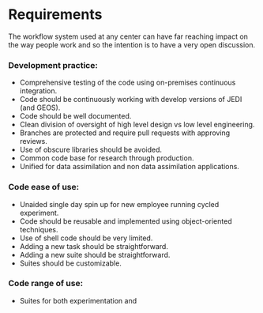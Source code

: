 # Requirements

The workflow system used at any center can have far reaching impact on the way people work and so the intention is to have a very open discussion.



### Development practice:
- Comprehensive testing of the code using on-premises continuous integration.
- Code should be continuously working with develop versions of JEDI (and GEOS).
- Code should be well documented.
- Clean division of oversight of high level design vs low level engineering.
- Branches are protected and require pull requests with approving reviews.
- Use of obscure libraries should be avoided.
- Common code base for research through production.
- Unified for data assimilation and non data assimilation applications.

### Code ease of use:
- Unaided single day spin up for new employee running cycled experiment.
- Code should be reusable and implemented using object-oriented techniques.
- Use of shell code should be very limited.
- Adding a new task should be straightforward.
- Adding a new suite should be straightforward.
- Suites should be customizable.

### Code range of use:

- Suites for both experimentation and
